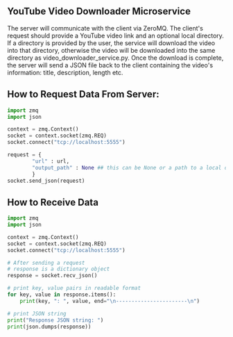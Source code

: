 
## YouTube Video Downloader Microservice
The server will communicate with the client via ZeroMQ. The client's request should provide a YouTube video link and an optional local directory. If a directory is provided by the user, the service will download the video into that directory, otherwise the video will be downloaded into the same directory as video_downloader_service.py. Once the download is complete, the server will send a JSON file back to the client containing the video's information: title, description, length etc. 

## How to Request Data From Server:

```python
import zmq
import json

context = zmq.Context()
socket = context.socket(zmq.REQ)
socket.connect("tcp://localhost:5555")

request = {
        "url" : url,
        "output_path" : None ## this can be None or a path to a local directory
        }
socket.send_json(request)
```

## How to Receive Data

```python
import zmq
import json

context = zmq.Context()
socket = context.socket(zmq.REQ)
socket.connect("tcp://localhost:5555")

# After sending a request
# response is a dictionary object
response = socket.recv_json()

# print key, value pairs in readable format
for key, value in response.items():
    print(key, ": ", value, end="\n-----------------------\n")

# print JSON string
print("Response JSON string: ")
print(json.dumps(response))

```


